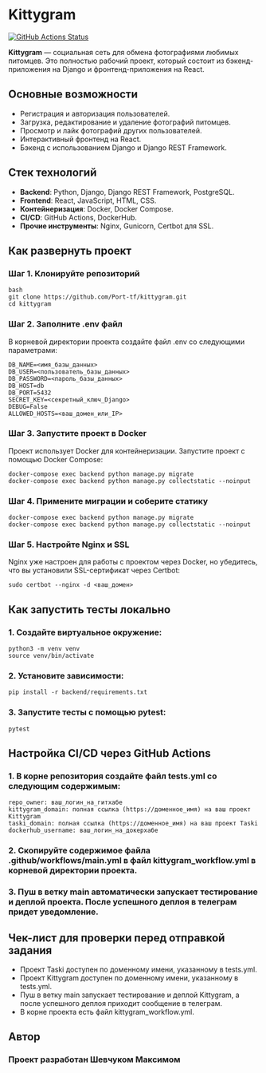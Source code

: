 # Kittygram

[![GitHub Actions Status](https://github.com/Screamerrr/kittygram_final/actions/workflows/main.yml/badge.svg)](https://github.com/Screamerrr/kittygram_final/actions)

**Kittygram** — социальная сеть для обмена фотографиями любимых питомцев. Это полностью рабочий проект, который состоит из бэкенд-приложения на Django и фронтенд-приложения на React.

## Основные возможности
- Регистрация и авторизация пользователей.
- Загрузка, редактирование и удаление фотографий питомцев.
- Просмотр и лайк фотографий других пользователей.
- Интерактивный фронтенд на React.
- Бэкенд с использованием Django и Django REST Framework.

## Стек технологий
- **Backend**: Python, Django, Django REST Framework, PostgreSQL.
- **Frontend**: React, JavaScript, HTML, CSS.
- **Контейнеризация**: Docker, Docker Compose.
- **CI/CD**: GitHub Actions, DockerHub.
- **Прочие инструменты**: Nginx, Gunicorn, Certbot для SSL.

## Как развернуть проект

### Шаг 1. Клонируйте репозиторий
```
bash
git clone https://github.com/Port-tf/kittygram.git
cd kittygram
```

### Шаг 2. Заполните .env файл
В корневой директории проекта создайте файл .env со следующими параметрами:

```
DB_NAME=<имя_базы_данных>
DB_USER=<пользователь_базы_данных>
DB_PASSWORD=<пароль_базы_данных>
DB_HOST=db
DB_PORT=5432
SECRET_KEY=<секретный_ключ_Django>
DEBUG=False
ALLOWED_HOSTS=<ваш_домен_или_IP>
```

### Шаг 3. Запустите проект в Docker
Проект использует Docker для контейнеризации. Запустите проект с помощью Docker Compose:

```
docker-compose exec backend python manage.py migrate
docker-compose exec backend python manage.py collectstatic --noinput
```

### Шаг 4. Примените миграции и соберите статику

```
docker-compose exec backend python manage.py migrate
docker-compose exec backend python manage.py collectstatic --noinput
```

### Шаг 5. Настройте Nginx и SSL
Nginx уже настроен для работы с проектом через Docker, но убедитесь, что вы установили SSL-сертификат через Certbot:

```
sudo certbot --nginx -d <ваш_домен>
```

## Как запустить тесты локально
### 1. Создайте виртуальное окружение:

```
python3 -m venv venv
source venv/bin/activate
```

### 2. Установите зависимости:

```
pip install -r backend/requirements.txt
```

### 3. Запустите тесты с помощью pytest:

```
pytest
```

## Настройка CI/CD через GitHub Actions

### 1. В корне репозитория создайте файл tests.yml со следующим содержимым:

```
repo_owner: ваш_логин_на_гитхабе
kittygram_domain: полная ссылка (https://доменное_имя) на ваш проект Kittygram
taski_domain: полная ссылка (https://доменное_имя) на ваш проект Taski
dockerhub_username: ваш_логин_на_докерхабе
```

### 2. Скопируйте содержимое файла .github/workflows/main.yml в файл kittygram_workflow.yml в корневой директории проекта.

### 3. Пуш в ветку main автоматически запускает тестирование и деплой проекта. После успешного деплоя в телеграм придет уведомление.

## Чек-лист для проверки перед отправкой задания
- Проект Taski доступен по доменному имени, указанному в tests.yml.
- Проект Kittygram доступен по доменному имени, указанному в tests.yml.
- Пуш в ветку main запускает тестирование и деплой Kittygram, а после успешного деплоя приходит сообщение в телеграм.
- В корне проекта есть файл kittygram_workflow.yml.

## Автор
### Проект разработан Шевчуком Максимом

